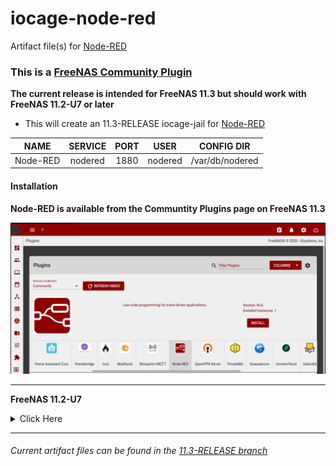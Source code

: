 # iocage-node-red
Artifact file(s) for [Node-RED][1]

### This is a [FreeNAS Community Plugin][2]

**The current release is intended for FreeNAS 11.3 but should work with FreeNAS 11.2-U7 or later**

- This will create an 11.3-RELEASE iocage-jail for [Node-RED][1]

NAME | SERVICE | PORT | USER | CONFIG DIR
:---: | :---: | :---: | :---: | :---: |
Node-RED | nodered | 1880 | nodered |  /var/db/nodered


#### Installation

**Node-RED is available from the Communtity Plugins page on FreeNAS 11.3**

![img][FreeNAS_plugins]

---

**FreeNAS 11.2-U7**
<details><summary>Click Here</summary>
<p>

##### plugin-jail

*The 11.3-RELEASE should work on FreeNAS 11.2-U7 or later*

It is possible to install this plugin on FreeNAS 11.2-U7 using the console.

```bash
wget -O /tmp/nodered.json https://raw.githubusercontent.com/tprelog/freenas-plugin-index/11.3-RELEASE/nodered.json
iocage fetch -P dhcp=on vnet=on vnet_default_interface=auto bpf=yes boot=on -n /tmp/nodered.json --branch 11.3-RELEASE
```

</p>
</details>


---

###### Current artifact files can be found in the [11.3-RELEASE branch][4]

[FreeNAS_plugins]: _img/FreeNAS_nodered.png

[1]: https://nodered.org/
[2]: https://www.freenas.org/plugins/
[3]: https://github.com/tprelog/freenas-plugin-index
[4]: https://github.com/tprelog/iocage-nodered/tree/11.3-RELEASE
